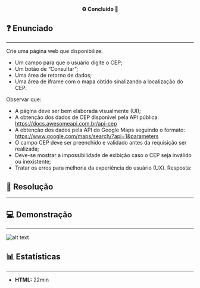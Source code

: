 <h4 align="center"> 
  ♻️ Concluído 🚀
</h4>

## ❓ Enunciado
---

Crie uma página web que disponibilize: 

- Um campo para que o usuário digite o CEP;
- Um botão de “Consultar”;
- Uma área de retorno de dados;
- Uma área de iframe com o mapa obtido sinalizando a localização do CEP.
 

Observar que:

- A página deve ser bem elaborada visualmente (UI);
- A obtenção dos dados de CEP disponível pela API pública:
https://docs.awesomeapi.com.br/api-cep
- A obtenção dos dados pela API do Google Maps seguindo o formato:
https://www.google.com/maps/search/?api=1&parameters
- O campo CEP deve ser preenchido e validado antes da requisição ser realizada;
- Deve-se mostrar a impossibilidade de exibição caso o CEP seja inválido ou inexistente;
- Tratar os erros para melhoria da experiência do usuário (UX).
Resposta:

## 📝 Resolução
---

## 💻 Demonstração
---

![alt text](img/my-image.png)

## 📊 Estatísticas
---

-  **HTML:**  22min
